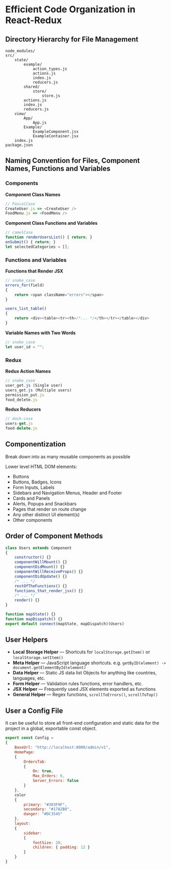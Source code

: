 # Efficient Code Organization in React-Redux

## Directory Hierarchy for File Management
```
node_modules/
src/
    state/
        example/
            action_types.js
            actions.js
            index.js
            reducers.js
        shared/
            store/
                store.js
        actions.js
        index.js
        reducers.js
    view/
        App/
            App.js
        Example/
            ExampleComponent.jsx
            ExampleContainer.jsx
    index.js
package.json
```

## Naming Convention for Files, Component Names, Functions and Variables

### Components
**Component Class Names**
```js
// PascalCase
CreateUser.js => <CreateUser />
FoodMenu.js => <FoodMenu />
```

**Component Class Functions and Variables**
```js
// camelCase
function renderUsersList() { return; }
onSubmit() { return; }
let selectedCategories = [];
```

### Functions and Variables
**Functions that Render JSX**
```js
// snake_case
errors_for(field)
{
    return <span className="errors"></span>
}

users_list_table()
{
    return <div><table><tr><th>/*... */</th></tr></table></div>
}
```

**Variable Names with Two Words**
```js
// snake_case
let user_id = "";
```

### Redux
**Redux Action Names**
```js
// snake_case
user_get.js (Single user)
users_get.js (Multiple users)
permission_put.js
food_delete.js
```

**Redux Reducers**
```js
// dash-case
users-get.js
food-delete.js
```

## Componentization
Break down into as many reusable components as possible

Lower level HTML DOM elements:
- Buttons
- Buttons, Badges, Icons
- Form Inputs, Labels
- Sidebars and Navigation Menus, Header and Footer
- Cards and Panels
- Alerts, Popups and Snackbars
- Pages that render on route change
- Any other distinct UI element(s)
- Other components

## Order of Component Methods
```js
class Users extends Component
{
    constructor() {}
    componentWillMount() {}
    componentDidMount() {}
    componentWillReceiveProps() {}
    componentDidUpdate() {}
    /* ... */
    restOfTheFunctions() {}
    functions_that_render_jsx() {}
    /* ... */
    render() {}
}

function mapState() {}
function mapDispatch() {}
export default connect(mapState, mapDispatch)(Users)
```

## User Helpers
- **Local Storage Helper** — Shortcuts for `localStorage.getItem()` or `localStorage.setItem()`
- **Meta Helper** — JavaScript language shortcuts. e.g. `getByID(element) -> document.getElementById(element)`
- **Data Helper** — Static JS data list Objects for anything like countries, languages, etc.
- **Form Helper** — Validation rules functions, error handlers, etc.
- **JSX Helper** — Frequently used JSX elements exported as functions
- **General Helper** — Regex functions, `scrollToErrors()`, `scrollToTop()`

## User a Config File
It can be useful to store all front-end configuration and static data for the project in a global, exportable const object.

```js
export const Config =
{
    BaseUrl: "http://localhost:8000/admin/v1",
    HomePage:
    {
        OrdersTab:
        {
            On: true,
            Max_Orders: 6,
            Server_Errors: false
        }
    },
    color
    {
        primary: "#303F9F",
        secondary: "#17A2B8",
        danger: "#DC3545"
    },
    layout:
    {
        sidebar:
        {
            fontSize: 20,
            children: { padding: 12 }
        }
    }
}
```